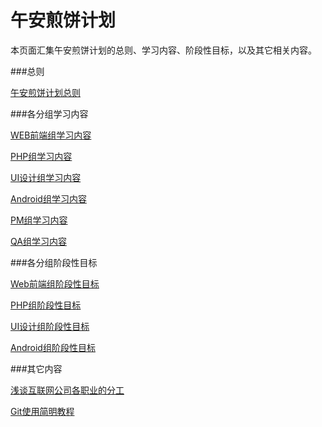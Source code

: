 # 午安煎饼计划

本页面汇集午安煎饼计划的总则、学习内容、阶段性目标，以及其它相关内容。

###总则

[午安煎饼计划总则](Wuanlife_Jianbing.md)

###各分组学习内容

[WEB前端组学习内容](/Wiki/Jianbing_Web_Wiki.md)

[PHP组学习内容](/Wiki/Jianbing_PHP_Wiki.md)

[UI设计组学习内容](/Wiki/Jianbing_UI_Wiki.md)

[Android组学习内容](/Wiki/Jianbing_Android_Wiki.md)

[PM组学习内容](/Wiki/Jianbing_PM_Wiki.md)

[QA组学习内容](/Wiki/Jianbing_QA_Wiki.md)

###各分组阶段性目标

[Web前端组阶段性目标](/Goal/Jianbing_Web_Goal.md)

[PHP组阶段性目标](/Goal/Jianbing_PHP_Goal.md)

[UI设计组阶段性目标](/Goal/Jianbing_UI_Goal.md)

[Android组阶段性目标](/Goal/Jianbing_Android_Goal.md)

###其它内容

[浅谈互联网公司各职业的分工](/Others/Internet_Works.md)

[Git使用简明教程](/Others/Git_Helper.md)
